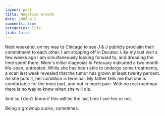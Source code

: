 ```yaml
--- 
layout: post
title: Negative Growth
date: 2006-4-2
comments: true
categories: life
link: false
---
```

Next weekend, on my way to Chicago to see J &amp; J publicly proclaim their commitment to each other, I am stopping off in Decatur. Like my last visit a few weeks ago I am simultaneously looking forward to, and dreading the time spent there. Mom's initial diagnosis in February indicated a two month life-span, untreated. While she has been able to undergo some treatments, a scan last week revealed that the tumor has grown at least twenty percent. As she puts it, her condition is terminal. My father tells me that she is comfortable for the most part, and not in much pain. With no real roadmap there is no way to know when she will die.

And so I don't know if this will be the last time I see her or not.

Being a grownup sucks, sometimes.
